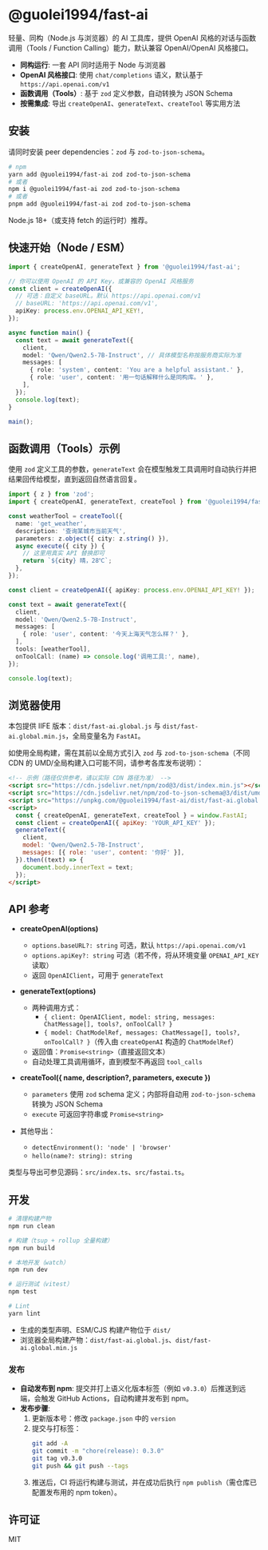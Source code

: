 # @guolei1994/fast-ai

轻量、同构（Node.js 与浏览器）的 AI 工具库，提供 OpenAI 风格的对话与函数调用（Tools / Function Calling）能力，默认兼容 OpenAI/OpenAI 风格接口。

- **同构运行**: 一套 API 同时适用于 Node 与浏览器
- **OpenAI 风格接口**: 使用 `chat/completions` 语义，默认基于 `https://api.openai.com/v1`
- **函数调用（Tools）**: 基于 `zod` 定义参数，自动转换为 JSON Schema
- **按需集成**: 导出 `createOpenAI`、`generateText`、`createTool` 等实用方法

## 安装

请同时安装 peer dependencies：`zod` 与 `zod-to-json-schema`。

```bash
# npm
yarn add @guolei1994/fast-ai zod zod-to-json-schema
# 或者
npm i @guolei1994/fast-ai zod zod-to-json-schema
# 或者
pnpm add @guolei1994/fast-ai zod zod-to-json-schema
```

Node.js 18+（或支持 fetch 的运行时）推荐。

## 快速开始（Node / ESM）

```ts
import { createOpenAI, generateText } from '@guolei1994/fast-ai';

// 你可以使用 OpenAI 的 API Key，或兼容的 OpenAI 风格服务
const client = createOpenAI({
  // 可选：自定义 baseURL。默认 https://api.openai.com/v1
  // baseURL: 'https://api.openai.com/v1',
  apiKey: process.env.OPENAI_API_KEY!,
});

async function main() {
  const text = await generateText({
    client,
    model: 'Qwen/Qwen2.5-7B-Instruct', // 具体模型名称按服务商实际为准
    messages: [
      { role: 'system', content: 'You are a helpful assistant.' },
      { role: 'user', content: '用一句话解释什么是同构库。' },
    ],
  });
  console.log(text);
}

main();
```

## 函数调用（Tools）示例

使用 `zod` 定义工具的参数，`generateText` 会在模型触发工具调用时自动执行并把结果回传给模型，直到返回自然语言回复。

```ts
import { z } from 'zod';
import { createOpenAI, generateText, createTool } from '@guolei1994/fast-ai';

const weatherTool = createTool({
  name: 'get_weather',
  description: '查询某城市当前天气',
  parameters: z.object({ city: z.string() }),
  async execute({ city }) {
    // 这里用真实 API 替换即可
    return `${city} 晴，28℃`;
  },
});

const client = createOpenAI({ apiKey: process.env.OPENAI_API_KEY! });

const text = await generateText({
  client,
  model: 'Qwen/Qwen2.5-7B-Instruct',
  messages: [
    { role: 'user', content: '今天上海天气怎么样？' },
  ],
  tools: [weatherTool],
  onToolCall: (name) => console.log('调用工具:', name),
});

console.log(text);
```

## 浏览器使用

本包提供 IIFE 版本：`dist/fast-ai.global.js` 与 `dist/fast-ai.global.min.js`，全局变量名为 `FastAI`。

如使用全局构建，需在其前以全局方式引入 `zod` 与 `zod-to-json-schema`（不同 CDN 的 UMD/全局构建入口可能不同，请参考各库发布说明）：

```html
<!-- 示例（路径仅供参考，请以实际 CDN 路径为准） -->
<script src="https://cdn.jsdelivr.net/npm/zod@3/dist/index.min.js"></script>
<script src="https://cdn.jsdelivr.net/npm/zod-to-json-schema@3/dist/umd/index.umd.js"></script>
<script src="https://unpkg.com/@guolei1994/fast-ai/dist/fast-ai.global.min.js"></script>
<script>
  const { createOpenAI, generateText, createTool } = window.FastAI;
  const client = createOpenAI({ apiKey: 'YOUR_API_KEY' });
  generateText({
    client,
    model: 'Qwen/Qwen2.5-7B-Instruct',
    messages: [{ role: 'user', content: '你好' }],
  }).then((text) => {
    document.body.innerText = text;
  });
</script>
```

## API 参考

- **createOpenAI(options)**
  - `options.baseURL?: string` 可选，默认 `https://api.openai.com/v1`
  - `options.apiKey?: string` 可选（若不传，将从环境变量 `OPENAI_API_KEY` 读取）
  - 返回 `OpenAIClient`，可用于 `generateText`

- **generateText(options)**
  - 两种调用方式：
    - `{ client: OpenAIClient, model: string, messages: ChatMessage[], tools?, onToolCall? }`
    - `{ model: ChatModelRef, messages: ChatMessage[], tools?, onToolCall? }`（传入由 `createOpenAI` 构造的 `ChatModelRef`）
  - 返回值：`Promise<string>`（直接返回文本）
  - 自动处理工具调用循环，直到模型不再返回 `tool_calls`

- **createTool({ name, description?, parameters, execute })**
  - `parameters` 使用 `zod` schema 定义；内部将自动用 `zod-to-json-schema` 转换为 JSON Schema
  - `execute` 可返回字符串或 `Promise<string>`

- 其他导出：
  - `detectEnvironment(): 'node' | 'browser'`
  - `hello(name?: string): string`

类型与导出可参见源码：`src/index.ts`、`src/fastai.ts`。

## 开发

```bash
# 清理构建产物
npm run clean

# 构建（tsup + rollup 全量构建）
npm run build

# 本地开发（watch）
npm run dev

# 运行测试（vitest）
npm test

# Lint
yarn lint
```

- 生成的类型声明、ESM/CJS 构建产物位于 `dist/`
- 浏览器全局构建产物：`dist/fast-ai.global.js`、`dist/fast-ai.global.min.js`

### 发布

- **自动发布到 npm**: 提交并打上语义化版本标签（例如 `v0.3.0`）后推送到远端，会触发 GitHub Actions，自动构建并发布到 npm。
- **发布步骤**:
  1. 更新版本号：修改 `package.json` 中的 `version`
  2. 提交与打标签：
     ```bash
     git add -A
     git commit -m "chore(release): 0.3.0"
     git tag v0.3.0
     git push && git push --tags
     ```
  3. 推送后，CI 将运行构建与测试，并在成功后执行 `npm publish`（需仓库已配置发布用的 npm token）。

## 许可证

MIT
